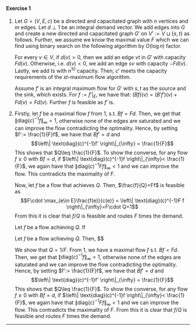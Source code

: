 #### Exercise 1
1. Let $G=(V,E,c)$ be a directed and capacitated graph with $n$ vertices and $m$ edges. Let $d\  \bot\  1$ be an integral demand vector. We add edges into $G$ and create a new directed and capacitated graph $G'$ on $V':= V\sqcup \{ s,t \}$ as follows. Further, we assume we know the maximal value $F$ which we can find using binary search on the following algorithm by $O(\log n)$ factor.
   
   For every $v\in V$, if $d(v)> 0$, then we add an edge $vt$ in $G'$ with capacity $Fd(v)$. Otherwise, i.e. $d(v)< 0$, we add an edge $sv$ with capacity $-Fd(v)$. Lastly, we add $ts$ with $n^{10}$ capacity. Then, $c'$ meets the capacity requirements of the $st$-maximum flow algorithm. 
   
   Assume $f'$ is an integral maximum flow for $G'$ with $s,t$ as the source and the sink, which exists. For $f:= f'|_{E}$, we have that: $(Bf)(v)=(B'f')(v)+Fd(v)=Fd(v)$. Further $f$ is feasible as $f'$ is. 
2. Firstly, let $f$ be a maximal flow $f$ from 1, s.t. $Bf=Fd$. Then, we get that $\left\| \text{diag}(c)^{-1}f \right\|_{\infty}=1$, otherwise none of the edges are saturated and we can improve the flow contradicting the optimality. Hence, by setting $f':= \frac{1}{F}f$, we have that $Bf'=d$ and $$\left\| \text{diag}(c)^{-1}f' \right\|_{\infty} = \frac{1}{F}$$This shows that $Q\leq \frac{1}{F}$. To show the converse, for any flow $f\geq 0$ with $Bf=d$, if $\left\| \text{diag}(c)^{-1}f \right\|_{\infty}< \frac{1}{F}$, we again have that $\left\| \text{diag}(c)^{-1}Ff \right\|_{\infty}< 1$ and we can improve the flow. This contradicts the maximality of $F$. 
   
   Now, let $f$ be a flow that achieves $Q$. Then, $\frac{f}{Q}=Ff$ is feasible as $$F\cdot \max_{e\in E}\frac{f(e)}{c(e)} = \left\| \text{diag}(c)^{-1}F f \right\|_{\infty}=F\cdot Q=1$$
   From this it is clear that $f / Q$ is feasible and routes $F$ times the demand. 
   
   Let $f$ be a flow achieving $Q$. If 
   
   Let $f$ be a flow achieving $Q$. Then, $$
   
   We show that $Q=1 / F$. From 1, we have a maximal flow $f$ s.t. $Bf=Fd$. Then, we get that $\left\| \text{diag}(c)^{-1}f \right\|_{\infty}=1$, otherwise none of the edges are saturated and we can improve the flow contradicting the optimality. Hence, by setting $f':= \frac{1}{F}f$, we have that $Bf'=d$ and $$\left\| \text{diag}(c)^{-1}f' \right\|_{\infty} = \frac{1}{F}$$This shows that $Q\leq \frac{1}{F}$. To show the converse, for any flow $f\geq 0$ with $Bf=d$, if $\left\| \text{diag}(c)^{-1}f \right\|_{\infty}< \frac{1}{F}$, we again have that $\left\| \text{diag}(c)^{-1}Ff \right\|_{\infty}< 1$ and we can improve the flow. This contradicts the maximality of $F$. From this it is clear that $f / Q$ is feasible and routes $F$ times the demand. 

---
